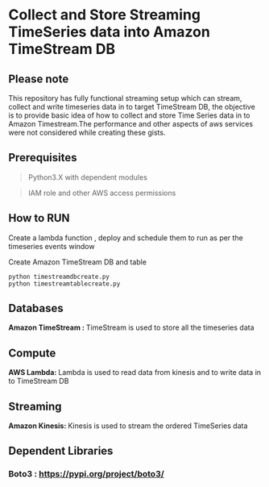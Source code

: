 # Collect and Store Streaming TimeSeries data into Amazon TimeStream DB

## Please note

This repository has fully functional streaming setup which can stream, collect and write timeseries data in to target TimeStream DB, the objective is to provide basic idea of how to collect and store Time Series data in to Amazon Timestream.The performance and other aspects of aws services were not considered while creating these gists. 


## Prerequisites

> Python3.X with dependent modules

> IAM role and other AWS access permissions


## How to RUN

Create a lambda function , deploy and schedule them to run as per the timeseries events window

Create Amazon TimeStream DB and table

```
python timestreamdbcreate.py
python timestreamtablecreate.py
```

## Databases

<b>Amazon TimeStream : </b> TimeStream is used to store all the timeseries data

## Compute
<b>AWS Lambda: </b> Lambda is used to read data from kinesis and to write data in to TimeStream DB

## Streaming
<b>Amazon Kinesis: </b> Kinesis is used to stream the ordered TimeSeries data


## Dependent Libraries

### Boto3 : https://pypi.org/project/boto3/
